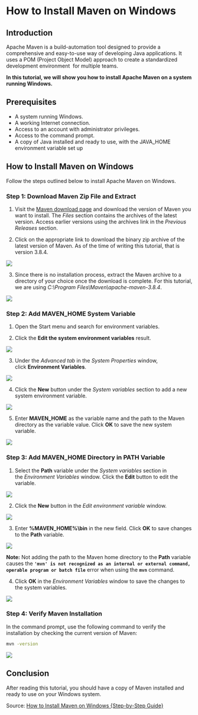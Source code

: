 # How to Install Maven on Windows

## Introduction

Apache Maven is a build-automation tool designed to provide a comprehensive and easy-to-use way of developing Java applications. It uses a POM (Project Object Model) approach to create a standardized development environment  for multiple teams.

**In this tutorial, we will show you how to install Apache Maven on a system running Windows.**

## Prerequisites

- A system running Windows.
- A working Internet connection.
- Access to an account with administrator privileges.
- Access to the command prompt.
- A copy of Java installed and ready to use, with the JAVA_HOME environment variable set up

## How to Install Maven on Windows

Follow the steps outlined below to install Apache Maven on Windows.

### Step 1: Download Maven Zip File and Extract

1. Visit the [Maven download page](https://maven.apache.org/download.cgi) and download the version of Maven you want to install. The *Files* section contains the archives of the latest version. Access earlier versions using the archives link in the *Previous Releases* section.

2. Click on the appropriate link to download the binary zip archive of the latest version of Maven. As of the time of writing this tutorial, that is version 3.8.4.

![](C:\Users\ugur.coruh\AppData\Roaming\marktext\images\2023-10-27-20-22-59-image.png)

3. Since there is no installation process, extract the Maven archive to a directory of your choice once the download is complete. For this tutorial, we are using *C:\Program Files\Maven\apache-maven-3.8.4*.

![](C:\Users\ugur.coruh\AppData\Roaming\marktext\images\2023-10-27-20-24-57-image.png)

### Step 2: Add MAVEN_HOME System Variable

1. Open the Start menu and search for environment variables.

2. Click the **Edit the system environment variables** result.

![](C:\Users\ugur.coruh\AppData\Roaming\marktext\images\2023-10-27-20-25-31-image.png)

3. Under the *Advanced tab* in the *System Properties* window, click **Environment Variables**.

![](C:\Users\ugur.coruh\AppData\Roaming\marktext\images\2023-10-27-20-25-48-image.png)

4. Click the **New** button under the *System variables* section to add a new system environment variable.

![](C:\Users\ugur.coruh\AppData\Roaming\marktext\images\2023-10-27-20-26-07-image.png)

5. Enter **MAVEN_HOME** as the variable name and the path to the Maven directory as the variable value. Click **OK** to save the new system variable.

![](C:\Users\ugur.coruh\AppData\Roaming\marktext\images\2023-10-27-20-27-23-image.png)

### Step 3: Add MAVEN_HOME Directory in PATH Variable

1. Select the **Path** variable under the *System variables* section in the *Environment Variables* window. Click the **Edit** button to edit the variable.

![](C:\Users\ugur.coruh\AppData\Roaming\marktext\images\2023-10-27-20-27-51-image.png)

2. Click the **New** button in the *Edit environment variable* window.

![](C:\Users\ugur.coruh\AppData\Roaming\marktext\images\2023-10-27-20-28-09-image.png)

3. Enter **%MAVEN_HOME%\bin** in the new field. Click **OK** to save changes to the **Path** variable.

![](C:\Users\ugur.coruh\AppData\Roaming\marktext\images\2023-10-27-20-29-17-image.png)

**Note:** Not adding the path to the Maven home directory to the **Path** variable causes the **`'mvn' is not recognized as an internal or external command, operable program or batch file`** error when using the **`mvn`** command.

4. Click **OK** in the *Environment Variables* window to save the changes to the system variables.

![](C:\Users\ugur.coruh\AppData\Roaming\marktext\images\2023-10-27-20-29-52-image.png)

### Step 4: Verify Maven Installation

In the command prompt, use the following command to verify the installation by checking the current version of Maven:

```bash
mvn -version
```

![](C:\Users\ugur.coruh\AppData\Roaming\marktext\images\2023-10-27-20-30-28-image.png)

## Conclusion

After reading this tutorial, you should have a copy of Maven installed and ready to use on your Windows system.



Source: [How to Install Maven on Windows {Step-by-Step Guide}](https://phoenixnap.com/kb/install-maven-windows)
